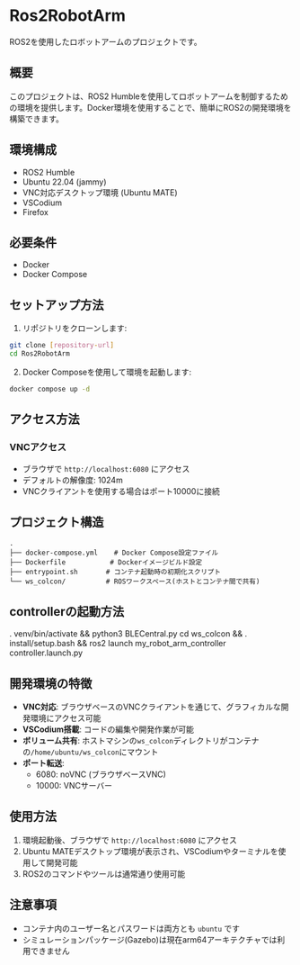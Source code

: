 # Ros2RobotArm

ROS2を使用したロボットアームのプロジェクトです。

## 概要

このプロジェクトは、ROS2 Humbleを使用してロボットアームを制御するための環境を提供します。Docker環境を使用することで、簡単にROS2の開発環境を構築できます。

## 環境構成

- ROS2 Humble
- Ubuntu 22.04 (jammy)
- VNC対応デスクトップ環境 (Ubuntu MATE)
- VSCodium
- Firefox

## 必要条件

- Docker
- Docker Compose

## セットアップ方法

1. リポジトリをクローンします:
```bash
git clone [repository-url]
cd Ros2RobotArm
```

2. Docker Composeを使用して環境を起動します:
```bash
docker compose up -d
```

## アクセス方法

### VNCアクセス
- ブラウザで `http://localhost:6080` にアクセス
- デフォルトの解像度: 1024m
- VNCクライアントを使用する場合はポート10000に接続

## プロジェクト構造

```
.
├── docker-compose.yml    # Docker Compose設定ファイル
├── Dockerfile           # Dockerイメージビルド設定
├── entrypoint.sh       # コンテナ起動時の初期化スクリプト
└── ws_colcon/          # ROSワークスペース(ホストとコンテナ間で共有)
```


## controllerの起動方法
. venv/bin/activate && python3 BLECentral.py
cd ws_colcon && . install/setup.bash && ros2 launch my_robot_arm_controller controller.launch.py

## 開発環境の特徴

- **VNC対応**: ブラウザベースのVNCクライアントを通じて、グラフィカルな開発環境にアクセス可能
- **VSCodium搭載**: コードの編集や開発作業が可能
- **ボリューム共有**: ホストマシンの`ws_colcon`ディレクトリがコンテナの`/home/ubuntu/ws_colcon`にマウント
- **ポート転送**:
  - 6080: noVNC (ブラウザベースVNC)
  - 10000: VNCサーバー

## 使用方法

1. 環境起動後、ブラウザで `http://localhost:6080` にアクセス
2. Ubuntu MATEデスクトップ環境が表示され、VSCodiumやターミナルを使用して開発可能
3. ROS2のコマンドやツールは通常通り使用可能

## 注意事項

- コンテナ内のユーザー名とパスワードは両方とも `ubuntu` です
- シミュレーションパッケージ(Gazebo)は現在arm64アーキテクチャでは利用できません
